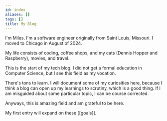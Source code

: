 ```yaml
---
id: index
aliases: []
tags: []
title: My Blog
---
```


I'm Miles. I'm a software engineer originally from Saint Louis, Missouri.
I moved to Chicago in August of 2024. 

My life consists of coding, coffee shops, and my cats (Dennis Hopper and Raspberry), movies, and travel.

This is the start of my tech blog. 
I did not get a formal education in Computer Science, but I see this field as my vocation.

There's tons to learn. I will document some of my curiosities here, because I think a blog can open up my learnings to scrutiny, which is a good thing. If I am misguided about some particular topic, I can be course corrected.

Anyways, this is amazing field and am grateful to be here.

My first entry will expand on these [[goals]].
